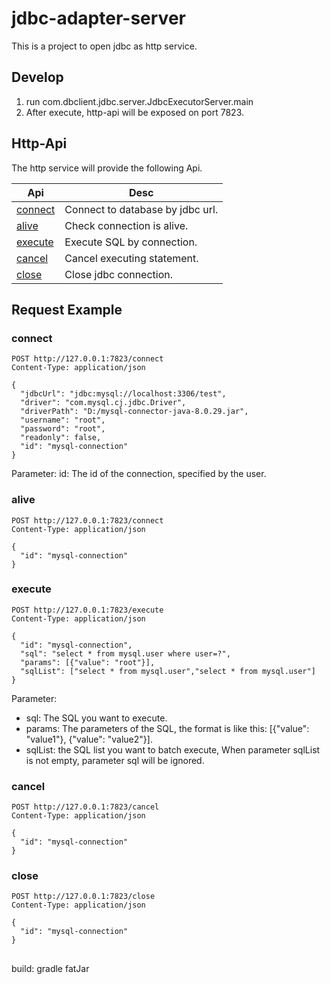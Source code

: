 # jdbc-adapter-server

This is a project to open jdbc as http service.

## Develop

1. run com.dbclient.jdbc.server.JdbcExecutorServer.main
2. After execute, http-api will be exposed on port 7823. 

## Http-Api

The http service will provide the following Api.

| Api                 | Desc                             |
|---------------------|----------------------------------|
| [connect](#connect) | Connect to database by jdbc url. |
| [alive](#alive)     | Check connection is alive.       |
| [execute](#execute) | Execute SQL by connection.       |
| [cancel](#cancel)   | Cancel executing statement.      |
| [close](#close)     | Close jdbc connection.           |

## Request Example

### connect

```http request
POST http://127.0.0.1:7823/connect
Content-Type: application/json

{
  "jdbcUrl": "jdbc:mysql://localhost:3306/test",
  "driver": "com.mysql.cj.jdbc.Driver",
  "driverPath": "D:/mysql-connector-java-8.0.29.jar",
  "username": "root",
  "password": "root",
  "readonly": false,
  "id": "mysql-connection"
}
```

Parameter:
id: The id of the connection, specified by the user.

### alive

```http request
POST http://127.0.0.1:7823/connect
Content-Type: application/json

{
  "id": "mysql-connection"
}
```

### execute

```http request
POST http://127.0.0.1:7823/execute
Content-Type: application/json

{
  "id": "mysql-connection",
  "sql": "select * from mysql.user where user=?",
  "params": [{"value": "root"}],
  "sqlList": ["select * from mysql.user","select * from mysql.user"]
}
```

Parameter:
- sql: The SQL you want to execute.
- params: The parameters of the SQL, the format is like this: [{"value": "value1"}, {"value": "value2"}].
- sqlList: the SQL list you want to batch execute, When parameter sqlList is not empty, parameter sql will be ignored.

### cancel

```http request
POST http://127.0.0.1:7823/cancel
Content-Type: application/json

{
  "id": "mysql-connection"
}
```

### close

```http request
POST http://127.0.0.1:7823/close
Content-Type: application/json

{
  "id": "mysql-connection"
}
```

##

build: gradle fatJar
